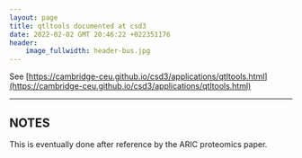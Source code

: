 ```yaml
---
layout: page
title: qtltools documented at csd3
date: 2022-02-02 GMT 20:46:22 +022351176
header:
    image_fullwidth: header-bus.jpg
---
```


See [https://cambridge-ceu.github.io/csd3/applications/qtltools.html](https://cambridge-ceu.github.io/csd3/applications/qtltools.html)

<!--more-->

---

## NOTES

This is eventually done after reference by the ARIC proteomics paper.
